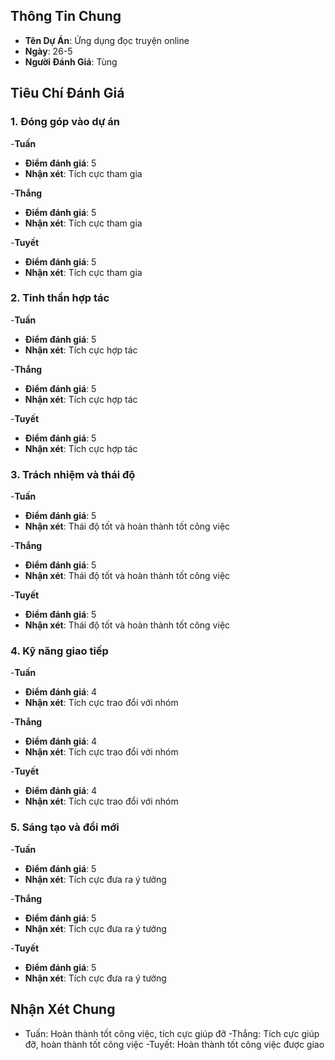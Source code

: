 ## Thông Tin Chung
- **Tên Dự Án**: Ứng dụng đọc truyện online
- **Ngày**: 26-5
- **Người Đánh Giá**: Tùng

## Tiêu Chí Đánh Giá
### 1. Đóng góp vào dự án
-**Tuấn**
- **Điểm đánh giá**: 5
- **Nhận xét**: Tích cực tham gia 

-**Thắng**
- **Điểm đánh giá**: 5
- **Nhận xét**: Tích cực tham gia

-**Tuyết**
- **Điểm đánh giá**: 5
- **Nhận xét**: Tích cực tham gia 
### 2. Tinh thần hợp tác
-**Tuấn**
- **Điểm đánh giá**: 5
- **Nhận xét**: Tích cực hợp tác

-**Thắng**
- **Điểm đánh giá**: 5
- **Nhận xét**: Tích cực hợp tác

-**Tuyết**
- **Điểm đánh giá**: 5
- **Nhận xét**: Tích cực hợp tác
### 3. Trách nhiệm và thái độ
-**Tuấn**
- **Điểm đánh giá**: 5
- **Nhận xét**: Thái độ tốt và hoàn thành tốt công việc

-**Thắng**
- **Điểm đánh giá**: 5
- **Nhận xét**: Thái độ tốt và hoàn thành tốt công việc

-**Tuyết**
- **Điểm đánh giá**: 5
- **Nhận xét**: Thái độ tốt và hoàn thành tốt công việc
### 4. Kỹ năng giao tiếp
-**Tuấn**
- **Điểm đánh giá**: 4
- **Nhận xét**: Tích cực trao đổi với nhóm

-**Thắng**
- **Điểm đánh giá**: 4
- **Nhận xét**: Tích cực trao đổi với nhóm

-**Tuyết**
- **Điểm đánh giá**: 4
- **Nhận xét**: Tích cực trao đổi với nhóm
### 5. Sáng tạo và đổi mới
-**Tuấn**
- **Điểm đánh giá**: 5
- **Nhận xét**: Tích cực đưa ra ý tưởng

-**Thắng**
- **Điểm đánh giá**: 5
- **Nhận xét**: Tích cực đưa ra ý tưởng

-**Tuyết**
- **Điểm đánh giá**: 5
- **Nhận xét**: Tích cực đưa ra ý tưởng
## Nhận Xét Chung
- Tuấn: Hoàn thành tốt công việc, tích cực giúp đỡ
-Thắng: Tích cực giúp đỡ, hoàn thành tốt công việc
-Tuyết: Hoàn thành tốt công việc được giao